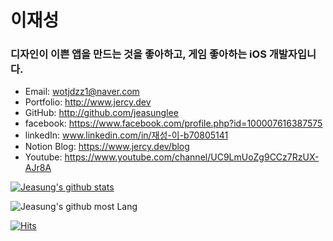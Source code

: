 # 이재성

### 디자인이 이쁜 앱을 만드는 것을 좋아하고, 게임 좋아하는 iOS 개발자입니다.

- Email: wotjdzz1@naver.com
- Portfolio: http://www.jercy.dev
- GitHub: http://github.com/jeasunglee
- facebook: https://www.facebook.com/profile.php?id=100007616387575
- linkedIn: www.linkedin.com/in/재성-이-b70805141
- Notion Blog: https://www.jercy.dev/blog
- Youtube: https://www.youtube.com/channel/UC9LmUoZg9CCz7RzUX-AJr8A

[![Jeasung's github stats](https://github-readme-stats.vercel.app/api?username=JeasungLee)](https://github.com/anuraghazra/github-readme-stats)

![Jeasung's github most Lang](https://github-readme-stats.vercel.app/api/top-langs/?username=JeasungLee&layout=compact&theme=tokyonight)

[![Hits](https://hits.seeyoufarm.com/api/count/incr/badge.svg?url=http%3A%2F%2Fgithub.com%2Fjeasunglee&count_bg=%231118A2&title_bg=%23707070&icon=&icon_color=%23E7E7E7&title=hits&edge_flat=false)](https://hits.seeyoufarm.com)
